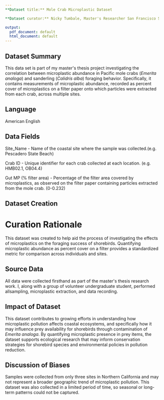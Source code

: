 ```yaml
---
**Dataset title:** Mole Crab Microplastic Dataset

**Dataset curator:** Nicky Tumbale, Master's Researcher San Francisco State University

output:
  pdf_document: default
  html_document: default
---
```


## Dataset Summary

This data set is part of my master's thesis project investigating the correlation between microplastic abundance in Pacific mole crabs (*Emerita analoga*) and sanderling (*Calidris alba*) foraging behavior. Specifically, it contains measurements of microplastic abundance, recorded as percent cover of microplastics on a filter paper onto which particles were extracted from each crab, across multiple sites.

## Language

American English


## Data Fields

Site_Name - Name of the coastal site where the sample was collected.(e.g. Pescadero State Beach)

Crab ID - Unique identifier for each crab collected at each location. (e.g. HMB02.1, OB04.4)

Gut MP (% filter area) - Percentage of the filter area covered by microplastics, as observed on the filter paper containing particles extracted from the mole crab. (0-0.232)


## Dataset Creation

# Curation Rationale

This dataset was created to help aid the process of investigating the effects of microplastics on the foraging success of shorebirds. Quantifying microplastic abundance as percent cover on a filter provides a standardized metric for comparison across individuals and sites.

## Source Data

All data were collected firsthand as part of the master's thesis research work. I, along with a group of volunteer undergraduate student, performed allsampling, microplastic extraction, and data recording.

## Impact of Dataset

This dataset contributes to growing efforts in understanding how microplastic pollution affects coastal ecosystems, and specifically how it may influence prey availability for shorebirds through contamination of *Emerita analoga*. By quantifying microplastic presence in prey items, the dataset supports ecological research that may inform conservation strategies for shorebird species and environmental policies in pollution reduction.

## Discussion of Biases

Samples were collected from only three sites in Northern California and may not represent a broader geographic trend of microplastic pollution. This dataset was also collected in a limited period of time, so seasonal or long-term patterns could not be captured.
